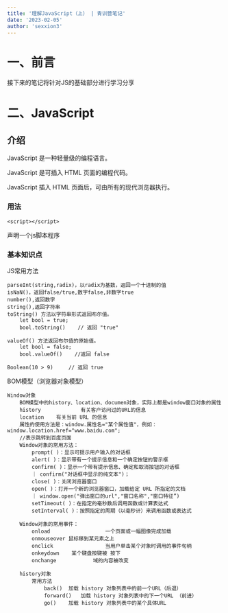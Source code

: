 ```yaml
---
title: '理解JavaScript（上） | 青训营笔记'
date: '2023-02-05'
author: 'sexxion3'
---
```


# 一、前言
接下来的笔记将针对JS的基础部分进行学习分享

# 二、JavaScript

## 介绍
JavaScript 是一种轻量级的编程语言。

JavaScript 是可插入 HTML 页面的编程代码。

JavaScript 插入 HTML 页面后，可由所有的现代浏览器执行。

### 用法
`<script></script>  `

声明一个js脚本程序  
### 基本知识点

JS常用方法

    parseInt(string,radix)，以radix为基数，返回一个十进制的值
    isNaN()，返回false/true,数字false,非数字true
    number(),返回数字
    string(),返回字符串
    toString() 方法以字符串形式返回布尔值。
        let bool = true;
        bool.toString()    // 返回 "true"

    valueOf() 方法返回布尔值的原始值。
        let bool = false;
        bool.valueOf()    //返回 false

    Boolean(10 > 9)     // 返回 true


BOM模型（浏览器对象模型）

    Window对象
        BOM模型中的history、location、documen对象，实际上都是window窗口对象的属性
        history 	        有关客户访问过的URL的信息
        location	有关当前 URL 的信息
        属性的使用方法是：window.属性名="某个属性值"，例如：window.location.href="www.baidu.com";
        //表示跳转到百度页面
        Window对象的常用方法：
            prompt( )：显示可提示用户输入的对话框
            alert( )：显示带有一个提示信息和一个确定按钮的警示框
            confirm( )：显示一个带有提示信息、确定和取消按钮的对话框
            ｜ confirm("对话框中显示的纯文本")；
            close( )：关闭浏览器窗口
            open( )：打开一个新的浏览器窗口，加载给定 URL 所指定的文档
            ｜ window.open("弹出窗口的url","窗口名称","窗口特征”)
            setTimeout( )：在指定的毫秒数后调用函数或计算表达式
            setInterval( )：按照指定的周期（以毫秒计）来调用函数或表达式

        Window对象的常用事件：
            onload	                一个页面或一幅图像完成加载
            onmouseover	鼠标移到某元素之上
            onclick	                当用户单击某个对象时调用的事件句柄
            onkeydown    某个键盘按键被 按下
            onchange            域的内容被改变

        history对象
            常用方法
                back()	加载 history 对象列表中的前一个URL（后退）
                forward()	加载 history 对象列表中的下一个URL （前进）
                go()    加载 history 对象列表中的某个具体URL